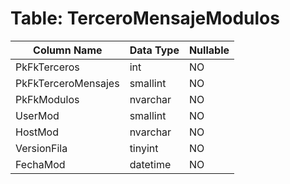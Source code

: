 # Table: TerceroMensajeModulos

| Column Name | Data Type | Nullable |
|-------------|-----------|----------|
| PkFkTerceros | int | NO |
| PkFkTerceroMensajes | smallint | NO |
| PkFkModulos | nvarchar | NO |
| UserMod | smallint | NO |
| HostMod | nvarchar | NO |
| VersionFila | tinyint | NO |
| FechaMod | datetime | NO |
